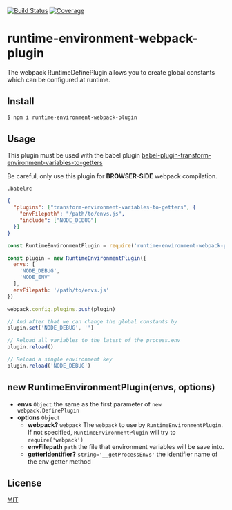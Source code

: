 [![Build Status](https://travis-ci.org/kaelzhang/runtime-environment-webpack-plugin.svg?branch=master)](https://travis-ci.org/kaelzhang/runtime-environment-webpack-plugin)
[![Coverage](https://codecov.io/gh/kaelzhang/runtime-environment-webpack-plugin/branch/master/graph/badge.svg)](https://codecov.io/gh/kaelzhang/runtime-environment-webpack-plugin)
<!-- optional appveyor tst
[![Windows Build Status](https://ci.appveyor.com/api/projects/status/github/kaelzhang/runtime-environment-webpack-plugin?branch=master&svg=true)](https://ci.appveyor.com/project/kaelzhang/runtime-environment-webpack-plugin)
-->
<!-- optional npm version
[![NPM version](https://badge.fury.io/js/runtime-environment-webpack-plugin.svg)](http://badge.fury.io/js/runtime-environment-webpack-plugin)
-->
<!-- optional npm downloads
[![npm module downloads per month](http://img.shields.io/npm/dm/runtime-environment-webpack-plugin.svg)](https://www.npmjs.org/package/runtime-environment-webpack-plugin)
-->
<!-- optional dependency status
[![Dependency Status](https://david-dm.org/kaelzhang/runtime-environment-webpack-plugin.svg)](https://david-dm.org/kaelzhang/runtime-environment-webpack-plugin)
-->

# runtime-environment-webpack-plugin

The webpack RuntimeDefinePlugin allows you to create global constants which can be configured at runtime.

## Install

```sh
$ npm i runtime-environment-webpack-plugin
```

## Usage

This plugin must be used with the babel plugin [babel-plugin-transform-environment-variables-to-getters](https://github.com/kaelzhang/babel-plugin-transform-environment-variables-to-getters)

Be careful, only use this plugin for **BROWSER-SIDE** webpack compilation.

`.babelrc`

```json
{
  "plugins": ["transform-environment-variables-to-getters", {
    "envFilepath": "/path/to/envs.js",
    "include": ["NODE_DEBUG"]
  }]
}
```

```js
const RuntimeEnvironmentPlugin = require('runtime-environment-webpack-plugin')

const plugin = new RuntimeEnvironmentPlugin({
  envs: [
    'NODE_DEBUG',
    'NODE_ENV'
  ],
  envFilepath: '/path/to/envs.js'
})

webpack.config.plugins.push(plugin)

// And after that we can change the global constants by
plugin.set('NODE_DEBUG', '')

// Reload all variables to the latest of the process.env
plugin.reload()

// Reload a single environment key
plugin.reload('NODE_DEBUG')
```

## new RuntimeEnvironmentPlugin(envs, options)

- **envs** `Object` the same as the first parameter of `new webpack.DefinePlugin`
- **options** `Object`
  - **webpack?** `webpack` The `webpack` to use by `RuntimeEnvironmentPlugin`. If not specified, `RuntimeEnvironmentPlugin` will try to `require('webpack')`
  - **envFilepath** `path` the file that environment variables will be save into.
  - **getterIdentifier?** `string='__getProcessEnvs'` the identifier name of the env getter method

## License

[MIT](LICENSE)
